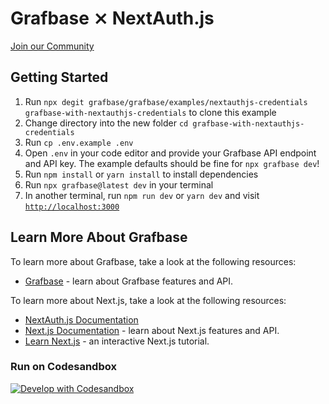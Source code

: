 # Grafbase ⨯ NextAuth.js

[Join our Community](https://grafbase.com/community)

## Getting Started

1. Run `npx degit grafbase/grafbase/examples/nextauthjs-credentials grafbase-with-nextauthjs-credentials` to clone this example
2. Change directory into the new folder `cd grafbase-with-nextauthjs-credentials`
3. Run `cp .env.example .env`
4. Open `.env` in your code editor and provide your Grafbase API endpoint and API key. The example defaults should be fine for `npx grafbase dev`!
5. Run `npm install` or `yarn install` to install dependencies
6. Run `npx grafbase@latest dev` in your terminal
7. In another terminal, run `npm run dev` or `yarn dev` and visit [`http://localhost:3000`](http://localhost:3000)

## Learn More About Grafbase

To learn more about Grafbase, take a look at the following resources:

- [Grafbase](https://grafbase.com/) - learn about Grafbase features and API.

To learn more about Next.js, take a look at the following resources:

- [NextAuth.js Documentation](https://next-auth.js.org)
- [Next.js Documentation](https://nextjs.org/docs) - learn about Next.js features and API.
- [Learn Next.js](https://nextjs.org/learn) - an interactive Next.js tutorial.

### Run on Codesandbox

[![Develop with Codesandbox](https://codesandbox.io/static/img/play-codesandbox.svg)](https://githubbox.com/grafbase/grafbase/tree/main/examples/nextauthjs-credentials)
